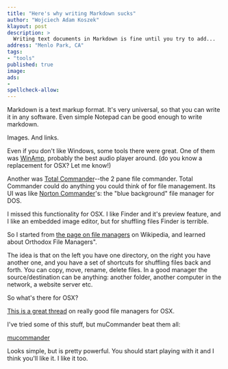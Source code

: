 ```yaml
---
title: "Here's why writing Markdown sucks"
author: "Wojciech Adam Koszek"
klayout: post
description: >
  Writing text documents in Markdown is fine until you try to add...
address: "Menlo Park, CA"
tags:
- "tools"
published: true
image: 
ads:
-
spellcheck-allow:
---
```


Markdown is a text markup format. It's very universal, so that you can write
it in any software. Even simple Notepad can be good enough to write
markdown.


Images. And links.


Even if you don't like Windows, some tools there were great. One of them was
[WinAmp][], probably the best audio player around. (do you know a replacement
for OSX? Let me know!)

Another was [Total Commander][]--the 2 pane file commander. Total Commander
could do anything you could think of for file management.
Its UI was like [Norton Commander][]'s: the
"blue background" file manager for DOS.

I missed this functionality for OSX. I like Finder and it's preview
feature, and I like an embedded image editor, but for shuffling files Finder is terrible.

So I started from [the page on file managers][] on Wikipedia, and learned about Orthodox File Managers".

The idea is that on the left you have one directory, on the right you have
another one, and you have a set of shortcuts for shuffling files back and
forth. You can copy, move, rename, delete files. In a good manager the
source/destination can be anything: another folder, another computer in the
network, a website server etc.

So what's there for OSX?

[This is a great thread][] on really good file managers for OSX.

I've tried some of this stuff, but muCommander beat them all:

[mucommander][]

Looks simple, but is pretty powerful. You should start playing with it and I
think you'll like it. I like it too.

[This is a great thread]: http://apple.stackexchange.com/questions/10097/what-orthodox-file-manager-for-os-x-could-i-use
[WinAmp]: http://www.winamp.com
[Total Commander]: https://www.ghisler.com
[Norton Commander]: https://en.wikipedia.org/wiki/Norton_Commander
[the page on file managers]: https://en.wikipedia.org/wiki/File_manager
[mucommander]: http://www.mucommander.com
